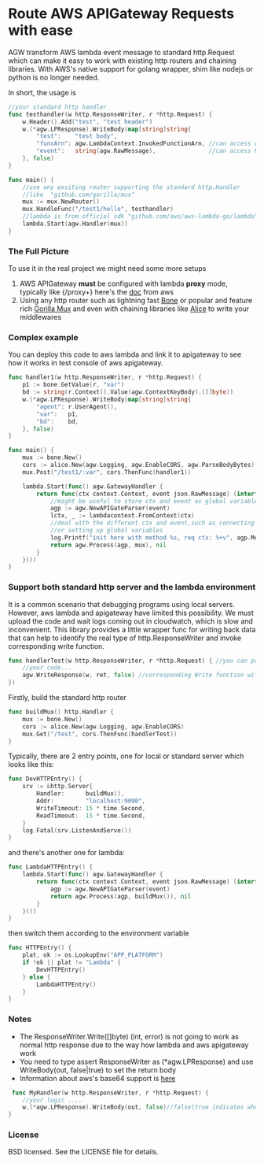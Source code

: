 
# Route AWS APIGateway Requests with ease
 AGW transform AWS lambda event message to standard http.Request which can make it easy to work with existing http routers and chaining libraries. With AWS's native support for golang wrapper, shim like nodejs or python is no longer needed.

In short, the usage is
```go
//your standard http handler
func testhandler(w http.ResponseWriter, r *http.Request) {
    w.Header().Add("test", "test header")
    w.(*agw.LPResponse).WriteBody(map[string]string{
        "test":    "test body",
        "funcArn": agw.LambdaContext.InvokedFunctionArn, //can access context as global variable
        "event":   string(agw.RawMessage),               //can access RawMessage as global variable
    }, false)
}

func main() {
    //use any exsiting router supporting the standard http.Handler
    //like 	"github.com/gorilla/mux"
    mux := mux.NewRouter()
    mux.HandleFunc("/test1/hello", testhandler)
    //lambda is from official sdk "github.com/aws/aws-lambda-go/lambda"
    lambda.Start(agw.Handler(mux))
}
```

### The Full Picture
To use it in the real project we might need some more setups
 1. AWS APIGateway **must** be configured with lambda **proxy** mode, typically like {/proxy+} here's the [doc](http://docs.aws.amazon.com/apigateway/latest/developerguide/api-gateway-create-api-as-simple-proxy-for-lambda.html) from aws
 2. Using any http router such as lightning fast [Bone](https://github.com/go-zoo/bone) or popular and feature rich [Gorilla Mux](https://github.com/gorilla/mux) and even with chaining libraries like [Alice](https://github.com/justinas/alice) to write your middlewares


### Complex example
You can deploy this code to aws lambda and link it to apigateway to see how it works in test console of aws apigateway.
```go
func handler1(w http.ResponseWriter, r *http.Request) {
    p1 := bone.GetValue(r, "var")
    bd := string(r.Context().Value(agw.ContextKeyBody).([]byte))
    w.(*agw.LPResponse).WriteBody(map[string]string{
        "agent": r.UserAgent(),
        "var":   p1,
        "bd":    bd,
    }, false)
}

func main() {
    mux := bone.New()
    cors := alice.New(agw.Logging, agw.EnableCORS, agw.ParseBodyBytes)
    mux.Post("/test1/:var", cors.ThenFunc(handler1))

    lambda.Start(func() agw.GatewayHandler {
        return func(ctx context.Context, event json.RawMessage) (interface{}, error) {
            //might be useful to store ctx and event as global variable here
            agp := agw.NewAPIGateParser(event)
            lctx, _ := lambdacontext.FromContext(ctx)
            //deal with the different ctx and event,such as connecting to different db endpoint
            //or setting up global variables
            log.Printf("init here with method %s, req ctx: %+v", agp.Method(), lctx)
            return agw.Process(agp, mux), nil
        }
    }())
} 
```

### Support both standard http server and the lambda environment
It is a common scenario that debugging programs using local servers. However, aws lambda and apigateway have limited this possibility. We must upload the code and wait logs coming out in cloudwatch, which is slow and inconvenient. This library provides a little wrapper func for writing back data that can help to identify the real type of http.ResponseWriter and invoke corresponding write function.
```go
func handlerTest(w http.ResponseWriter, r *http.Request) { //you can pass this handler to a standard local http server
    //your code...
    agw.WriteResponse(w, ret, false) //corresponding Write function will be invoked
})
```
Firstly, build the standard http router
```go
func buildMux() http.Handler {
	mux := bone.New()
	cors := alice.New(agw.Logging, agw.EnableCORS)
	mux.Get("/test", cors.ThenFunc(handlerTest))
}
```
Typically, there are 2 entry points, one for local or standard server which looks like this:
```go
func DevHTTPEntry() {
	srv := &http.Server{
		Handler:      buildMux(),
		Addr:         "localhost:9090",
		WriteTimeout: 15 * time.Second,
		ReadTimeout:  15 * time.Second,
	}
	log.Fatal(srv.ListenAndServe())
}
```
and there's another one for lambda:
```go
func LambdaHTTPEntry() {
	lambda.Start(func() agw.GatewayHandler {
		return func(ctx context.Context, event json.RawMessage) (interface{}, error) {
			agp := agw.NewAPIGateParser(event)
			return agw.Process(agp, buildMux()), nil
		}
	}())
}
```
then switch them according to the environment variable
```go
func HTTPEntry() {
	plat, ok := os.LookupEnv("APP_PLATFORM")
	if !ok || plat != "Lambda" {
		DevHTTPEntry()
	} else {
		LambdaHTTPEntry()
	}
}
```

### Notes

 - The ResponseWriter.Write([]byte) (int, error) is not going to work as normal http response due to the way how lambda and aws apigateway work
 - You need to type assert  ResponseWriter as (*agw.LPResponse) and use WriteBody(out, false|true) to set the return body 
 - Information about aws's base64 support is [here](https://docs.aws.amazon.com/apigateway/latest/developerguide/api-gateway-set-up-simple-proxy.html#api-gateway-simple-proxy-for-lambda-output-format)
```go
 func MyHandler(w http.ResponseWriter, r *http.Request) {
    //your logic ....
    w.(*agw.LPResponse).WriteBody(out, false)//false|true indicates whether the body is encoded with base64 or not
}
```


### License
BSD licensed. See the LICENSE file for details.
